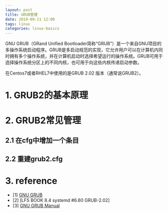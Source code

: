 ```yaml
---
layout: post
title: GRUB管理
date: 2019-09-11 12:00
tags: linux
categories: linux-basics 
---
```




GNU GRUB（GRand Unified Bootloader简称“GRUB”）是一个来自GNU项目的多操作系统启动程序。GRUB是多启动规范的实现，它允许用户可以在计算机内同时拥有多个操作系统，并在计算机启动时选择希望运行的操作系统。GRUB可用于选择操作系统分区上的不同内核，也可用于向这些内核传递启动参数。

在Centos7或者RHEL7中使用的是GRUB 2.02 版本（通常说GRUB2）。

# 1. GRUB2的基本原理


# 2. GRUB2常见管理

## 2.1 在cfg中增加一个条目


## 2.2 重建grub2.cfg


# 3. reference

- [1] [GNU GRUB](https://www.gnu.org/software/grub/)
- [2] [LFS BOOK 8.4 systemd #6.60 GRUB-2.02]
- [3] [GNU GRUB Manual](https://www.gnu.org/software/grub/manual/grub/)

